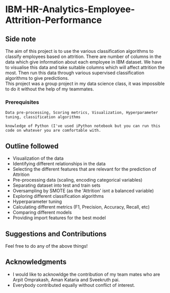 # IBM-HR-Analytics-Employee-Attrition-Performance




## Side note 
The aim of this project is to use the various classification algorithms to classify employees based on attrition. There are number of columns in the data which give information about each employee in IBM dataset. We have to visualise this data and take suitable columns which will affect attrition the most. Then run this data through various supervised classification algorithms to give predictions.  
This project was a group project in my data science class, it was impossible to do it without the help of my teammates.
### Prerequisites

```
Data pre-processing, Scoring metrics, Visualization, Hyperparameter tuning, classification algorithms
```
```
knowledge of Python (I've used iPython notebook but you can run this code on whatever you are comfortable with.
```
## Outline followed

   * Visualization of the data
   * Identifying different relationships in the data
   * Selecting the different features that are relevant for the prediction of Attrition
   * Pre-processing data (scaling, encoding categorical variables)
   * Separating dataset into test and train sets
   * Oversampling by SMOTE (as the 'Attrition' isnt a balanced variable)
   * Exploring different classification algorithms
   * Hyperparameter tuning
   * Calculating different metrics (F1, Precision, Accuracy, Recall, etc)
   * Comparing different models
   * Providing import features for the best model






## Suggestions and Contributions
Feel free to do any of the above things!


## Acknowledgments

* I would like to acknowldge the contribution of my team mates who are Arpit Omprakash, Aman Kataria and Sveekruth pai.
* Everybody contributed equally without conflict of interest.





